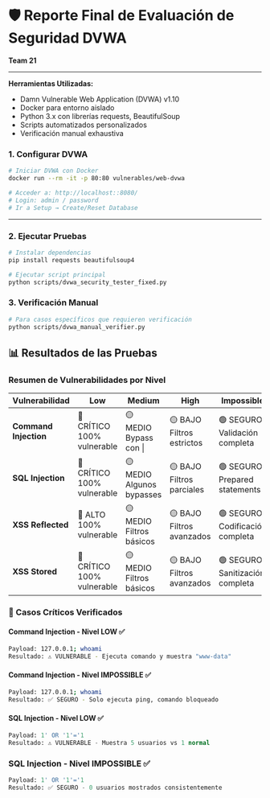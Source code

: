 # 🛡️ Reporte Final de Evaluación de Seguridad DVWA
**Team 21**  

---
**Herramientas Utilizadas:**
- Damn Vulnerable Web Application (DVWA) v1.10
- Docker para entorno aislado
- Python 3.x con librerías requests, BeautifulSoup
- Scripts automatizados personalizados
- Verificación manual exhaustiva

### 1. Configurar DVWA
```bash
# Iniciar DVWA con Docker
docker run --rm -it -p 80:80 vulnerables/web-dvwa

# Acceder a: http://localhost::8080/
# Login: admin / password
# Ir a Setup → Create/Reset Database
```
---

### 2. Ejecutar Pruebas
```bash
# Instalar dependencias
pip install requests beautifulsoup4

# Ejecutar script principal
python scripts/dvwa_security_tester_fixed.py
```
### 3. Verificación Manual
```bash
# Para casos específicos que requieren verificación
python scripts/dvwa_manual_verifier.py
```


## 📊 Resultados de las Pruebas

### Resumen de Vulnerabilidades por Nivel

| Vulnerabilidad | Low | Medium | High | Impossible |
|----------------|-----|---------|------|------------|
| **Command Injection** | 🔴 CRÍTICO<br/>100% vulnerable | 🟡 MEDIO<br/>Bypass con \| | 🟡 BAJO<br/>Filtros estrictos | 🟢 SEGURO<br/>Validación completa |
| **SQL Injection** | 🔴 CRÍTICO<br/>100% vulnerable | 🟡 MEDIO<br/>Algunos bypasses | 🟡 BAJO<br/>Filtros parciales | 🟢 SEGURO<br/>Prepared statements |
| **XSS Reflected** | 🔴 ALTO<br/>100% vulnerable | 🟡 MEDIO<br/>Filtros básicos | 🟡 BAJO<br/>Filtros avanzados | 🟢 SEGURO<br/>Codificación completa |
| **XSS Stored** | 🔴 CRÍTICO<br/>100% vulnerable | 🟡 MEDIO<br/>Filtros básicos | 🟡 BAJO<br/>Filtros avanzados | 🟢 SEGURO<br/>Sanitización completa |

### 🎯 Casos Críticos Verificados
#### Command Injection - Nivel LOW ✅
```bash
Payload: 127.0.0.1; whoami
Resultado: ⚠️ VULNERABLE - Ejecuta comando y muestra "www-data"
```
#### Command Injection - Nivel IMPOSSIBLE ✅
```bash
Payload: 127.0.0.1; whoami  
Resultado: ✅ SEGURO - Solo ejecuta ping, comando bloqueado
```
#### SQL Injection - Nivel LOW ✅
```sql
Payload: 1' OR '1'='1
Resultado: ⚠️ VULNERABLE - Muestra 5 usuarios vs 1 normal
```
### SQL Injection - Nivel IMPOSSIBLE ✅
```sql
Payload: 1' OR '1'='1
Resultado: ✅ SEGURO - 0 usuarios mostrados consistentemente
```